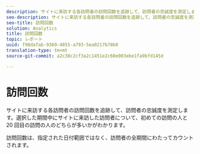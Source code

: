 ```yaml
---
description: サイトに来訪する各訪問者の訪問回数を追跡して、訪問者の忠誠度を測定します。選択した期間中にサイトに来訪した訪問者について、初めての訪問の人と 20 回目の訪問の人のどちらが多いかがわかります。
seo-description: サイトに来訪する各訪問者の訪問回数を追跡して、訪問者の忠誠度を測定します。選択した期間中にサイトに来訪した訪問者について、初めての訪問の人と 20 回目の訪問の人のどちらが多いかがわかります。
seo-title: 訪問回数
solution: Analytics
title: 訪問回数
topic: レポート
uuid: f98dafab-9369-4055-a793-5ea0217b78b0
translation-type: tm+mt
source-git-commit: a2c38c2cf3a2c1451e2c60e003ebe1fa9bfd145d

---
```



# 訪問回数

サイトに来訪する各訪問者の訪問回数を追跡して、訪問者の忠誠度を測定します。選択した期間中にサイトに来訪した訪問者について、初めての訪問の人と 20 回目の訪問の人のどちらが多いかがわかります。

訪問回数は、指定された日付範囲ではなく、訪問者の全期間にわたってカウントされます。

